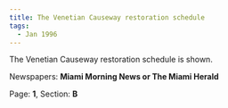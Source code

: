 ```yaml
---  
title: The Venetian Causeway restoration schedule  
tags:  
  - Jan 1996  
---  
```

  
The Venetian Causeway restoration schedule is shown.  
  
Newspapers: **Miami Morning News or The Miami Herald**  
  
Page: **1**, Section: **B** 
